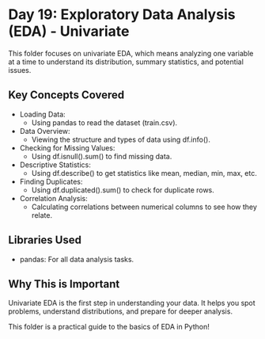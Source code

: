 # Day 19: Exploratory Data Analysis (EDA) - Univariate

This folder focuses on univariate EDA, which means analyzing one variable at a time to understand its distribution, summary statistics, and potential issues.

## Key Concepts Covered

- Loading Data:
  - Using pandas to read the dataset (train.csv).
- Data Overview:
  - Viewing the structure and types of data using df.info().
- Checking for Missing Values:
  - Using df.isnull().sum() to find missing data.
- Descriptive Statistics:
  - Using df.describe() to get statistics like mean, median, min, max, etc.
- Finding Duplicates:
  - Using df.duplicated().sum() to check for duplicate rows.
- Correlation Analysis:
  - Calculating correlations between numerical columns to see how they relate.

## Libraries Used

- pandas: For all data analysis tasks.

## Why This is Important

Univariate EDA is the first step in understanding your data. It helps you spot problems, understand distributions, and prepare for deeper analysis.

This folder is a practical guide to the basics of EDA in Python! 